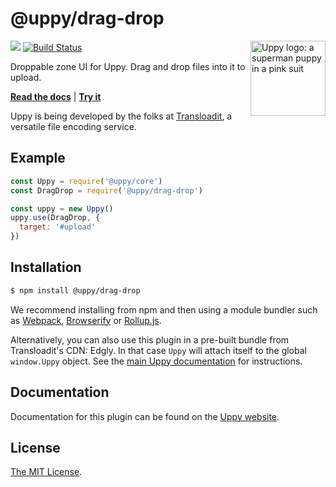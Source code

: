 # @uppy/drag-drop

<img src="https://uppy.io/images/logos/uppy-dog-head-arrow.svg" width="120" alt="Uppy logo: a superman puppy in a pink suit" align="right">

<a href="https://www.npmjs.com/package/@uppy/drag-drop"><img src="https://img.shields.io/npm/v/@uppy/drag-drop.svg?style=flat-square"></a>
<a href="https://travis-ci.org/transloadit/uppy"><img src="https://img.shields.io/travis/transloadit/uppy/master.svg?style=flat-square" alt="Build Status"></a>

Droppable zone UI for Uppy. Drag and drop files into it to upload.

**[Read the docs](https://uppy.io/docs/dragdrop)** | **[Try it](https://uppy.io/examples/dragdrop/)**

Uppy is being developed by the folks at [Transloadit](https://transloadit.com), a versatile file encoding service.

## Example

```js
const Uppy = require('@uppy/core')
const DragDrop = require('@uppy/drag-drop')

const uppy = new Uppy()
uppy.use(DragDrop, {
  target: '#upload'
})
```

## Installation

```bash
$ npm install @uppy/drag-drop
```

We recommend installing from npm and then using a module bundler such as [Webpack](https://webpack.js.org/), [Browserify](http://browserify.org/) or [Rollup.js](http://rollupjs.org/).

Alternatively, you can also use this plugin in a pre-built bundle from Transloadit's CDN: Edgly. In that case `Uppy` will attach itself to the global `window.Uppy` object. See the [main Uppy documentation](https://uppy.io/docs/#Installation) for instructions.

## Documentation

Documentation for this plugin can be found on the [Uppy website](https://uppy.io/docs/dragdrop).

## License

[The MIT License](./LICENSE).
